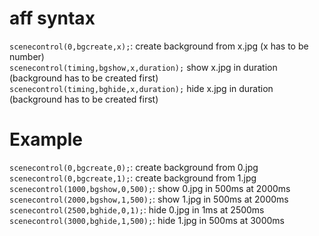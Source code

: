 # aff syntax
`scenecontrol(0,bgcreate,x);`: create background from x.jpg (x has to be number)  
`scenecontrol(timing,bgshow,x,duration);` show x.jpg in duration (background has to be created first)  
`scenecontrol(timing,bghide,x,duration);` hide x.jpg in duration (background has to be created first)  

# Example
`scenecontrol(0,bgcreate,0);`: create background from 0.jpg  
`scenecontrol(0,bgcreate,1);`: create background from 1.jpg  
`scenecontrol(1000,bgshow,0,500);`: show 0.jpg in 500ms at 2000ms  
`scenecontrol(2000,bgshow,1,500);`: show 1.jpg in 500ms at 2000ms  
`scenecontrol(2500,bghide,0,1);`: hide 0.jpg in 1ms at 2500ms  
`scenecontrol(3000,bghide,1,500);`: hide 1.jpg in 500ms at 3000ms
